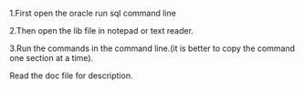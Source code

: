 1.First open the oracle run sql command line 

2.Then open the lib file in notepad or text reader.

3.Run the commands in the command line.(it is better to copy the command one section at a time).

Read the doc file for description.
